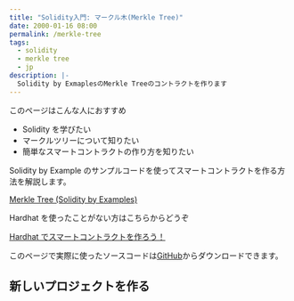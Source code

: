 ```yaml
---
title: "Solidity入門: マークル木(Merkle Tree)"
date: 2000-01-16 08:00
permalink: /merkle-tree
tags:
  - solidity
  - merkle tree
  - jp
description: |-
  Solidity by ExmaplesのMerkle Treeのコントラクトを作ります
---
```


このページはこんな人におすすめ

- Solidity を学びたい
- マークルツリーについて知りたい
- 簡単なスマートコントラクトの作り方を知りたい

Solidity by Example のサンプルコードを使ってスマートコントラクトを作る方法を解説します。

[Merkle Tree (Solidity by Examples)](https://solidity-by-example.org/app/merkle-tree/)

Hardhat を使ったことがない方はこちらからどうぞ

[Hardhat でスマートコントラクトを作ろう！](/hardhat)

このページで実際に使ったソースコードは[GitHub](https://github.com/smacon-dev/solidity-example/tree/main/merkle-tree)からダウンロードできます。

## 新しいプロジェクトを作る
